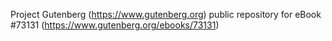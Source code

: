 Project Gutenberg (https://www.gutenberg.org) public repository
for eBook #73131 (https://www.gutenberg.org/ebooks/73131)
